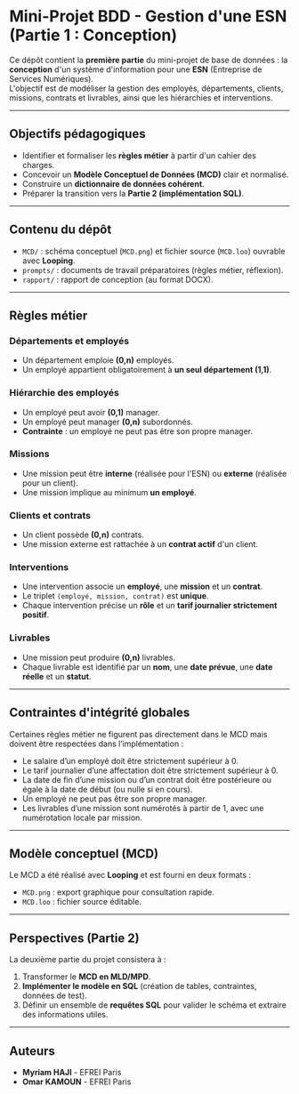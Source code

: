 # Mini-Projet BDD - Gestion d'une ESN (Partie 1 : Conception)

Ce dépôt contient la **première partie** du mini-projet de base de données : la **conception** d'un système d'information pour une **ESN** (Entreprise de Services Numériques).  
L'objectif est de modéliser la gestion des employés, départements, clients, missions, contrats et livrables, ainsi que les hiérarchies et interventions.

---

## Objectifs pédagogiques
- Identifier et formaliser les **règles métier** à partir d'un cahier des charges.  
- Concevoir un **Modèle Conceptuel de Données (MCD)** clair et normalisé.  
- Construire un **dictionnaire de données cohérent**.  
- Préparer la transition vers la **Partie 2 (implémentation SQL)**.  

---

## Contenu du dépôt
- `MCD/` : schéma conceptuel (`MCD.png`) et fichier source (`MCD.loo`) ouvrable avec **Looping**.  
- `prompts/` : documents de travail préparatoires (règles métier, réflexion).  
- `rapport/` : rapport de conception (au format DOCX).  

---

## Règles métier

### Départements et employés
- Un département emploie **(0,n)** employés.  
- Un employé appartient obligatoirement à **un seul département (1,1)**.  

### Hiérarchie des employés
- Un employé peut avoir **(0,1)** manager.  
- Un employé peut manager **(0,n)** subordonnés.  
- **Contrainte** : un employé ne peut pas être son propre manager.  

### Missions
- Une mission peut être **interne** (réalisée pour l'ESN) ou **externe** (réalisée pour un client).  
- Une mission implique au minimum **un employé**.  

### Clients et contrats
- Un client possède **(0,n)** contrats.  
- Une mission externe est rattachée à un **contrat actif** d'un client.  

### Interventions
- Une intervention associe un **employé**, une **mission** et un **contrat**.  
- Le triplet `(employé, mission, contrat)` est **unique**.  
- Chaque intervention précise un **rôle** et un **tarif journalier strictement positif**.  

### Livrables
- Une mission peut produire **(0,n)** livrables.  
- Chaque livrable est identifié par un **nom**, une **date prévue**, une **date réelle** et un **statut**.  

---

## Contraintes d'intégrité globales
Certaines règles métier ne figurent pas directement dans le MCD mais doivent être respectées dans l’implémentation :  

- Le salaire d’un employé doit être strictement supérieur à 0.  
- Le tarif journalier d’une affectation doit être strictement supérieur à 0.  
- La date de fin d’une mission ou d’un contrat doit être postérieure ou égale à la date de début (ou nulle si en cours).  
- Un employé ne peut pas être son propre manager.  
- Les livrables d’une mission sont numérotés à partir de 1, avec une numérotation locale par mission.  

---

## Modèle conceptuel (MCD)
Le MCD a été réalisé avec **Looping** et est fourni en deux formats :  
- `MCD.png` : export graphique pour consultation rapide.  
- `MCD.loo` : fichier source éditable.  

---

## Perspectives (Partie 2)
La deuxième partie du projet consistera à :  
1. Transformer le **MCD en MLD/MPD**.  
2. **Implémenter le modèle en SQL** (création de tables, contraintes, données de test).  
3. Définir un ensemble de **requêtes SQL** pour valider le schéma et extraire des informations utiles.  

---

## Auteurs
- **Myriam HAJI** - EFREI Paris  
- **Omar KAMOUN** - EFREI Paris  
